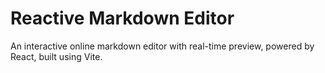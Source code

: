 # Reactive Markdown Editor

An interactive online markdown editor with real-time preview, powered by React, built using Vite.
